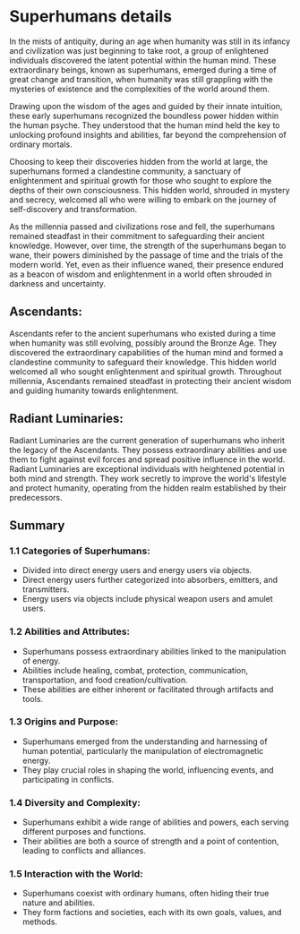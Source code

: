 # Superhumans details

In the mists of antiquity, during an age when humanity was still in its infancy and civilization was just beginning to take root, a group of enlightened individuals discovered the latent potential within the human mind. These extraordinary beings, known as superhumans, emerged during a time of great change and transition, when humanity was still grappling with the mysteries of existence and the complexities of the world around them.

Drawing upon the wisdom of the ages and guided by their innate intuition, these early superhumans recognized the boundless power hidden within the human psyche. They understood that the human mind held the key to unlocking profound insights and abilities, far beyond the comprehension of ordinary mortals.

Choosing to keep their discoveries hidden from the world at large, the superhumans formed a clandestine community, a sanctuary of enlightenment and spiritual growth for those who sought to explore the depths of their own consciousness. This hidden world, shrouded in mystery and secrecy, welcomed all who were willing to embark on the journey of self-discovery and transformation.

As the millennia passed and civilizations rose and fell, the superhumans remained steadfast in their commitment to safeguarding their ancient knowledge. However, over time, the strength of the superhumans began to wane, their powers diminished by the passage of time and the trials of the modern world. Yet, even as their influence waned, their presence endured as a beacon of wisdom and enlightenment in a world often shrouded in darkness and uncertainty.


## Ascendants:

Ascendants refer to the ancient superhumans who existed during a time when humanity was still evolving, possibly around the Bronze Age.
They discovered the extraordinary capabilities of the human mind and formed a clandestine community to safeguard their knowledge.
This hidden world welcomed all who sought enlightenment and spiritual growth.
Throughout millennia, Ascendants remained steadfast in protecting their ancient wisdom and guiding humanity towards enlightenment.


## Radiant Luminaries:

Radiant Luminaries are the current generation of superhumans who inherit the legacy of the Ascendants.
They possess extraordinary abilities and use them to fight against evil forces and spread positive influence in the world.
Radiant Luminaries are exceptional individuals with heightened potential in both mind and strength.
They work secretly to improve the world's lifestyle and protect humanity, operating from the hidden realm established by their predecessors.

## Summary

### 1.1	Categories of Superhumans:
- Divided into direct energy users and energy users via objects.
- Direct energy users further categorized into absorbers, emitters, and transmitters.
- Energy users via objects include physical weapon users and amulet users.

### 1.2	Abilities and Attributes:
- Superhumans possess extraordinary abilities linked to the manipulation of energy.
- Abilities include healing, combat, protection, communication, transportation, and food creation/cultivation.
- These abilities are either inherent or facilitated through artifacts and tools.

### 1.3	Origins and Purpose:
- Superhumans emerged from the understanding and harnessing of human potential, particularly the manipulation of electromagnetic energy.
- They play crucial roles in shaping the world, influencing events, and participating in conflicts.

### 1.4	Diversity and Complexity:
- Superhumans exhibit a wide range of abilities and powers, each serving different purposes and functions.
- Their abilities are both a source of strength and a point of contention, leading to conflicts and alliances.

### 1.5	Interaction with the World:
- Superhumans coexist with ordinary humans, often hiding their true nature and abilities.
- They form factions and societies, each with its own goals, values, and methods.
